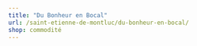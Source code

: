 ```yaml
---
title: "Du Bonheur en Bocal"
url: /saint-etienne-de-montluc/du-bonheur-en-bocal/
shop: commodité
---
```

